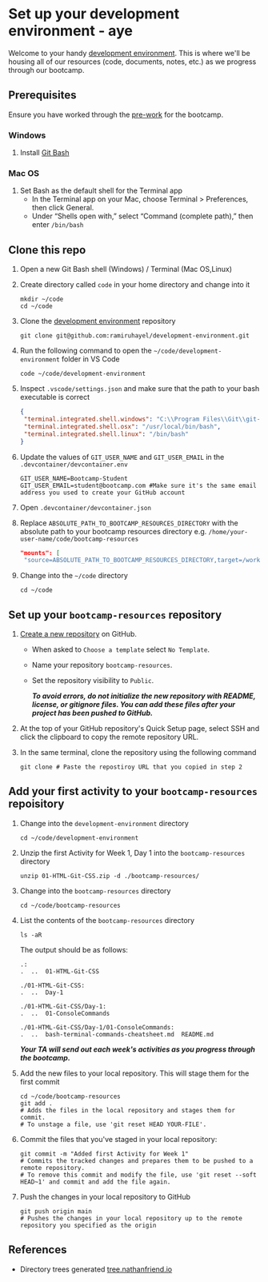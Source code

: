 # Set up your development environment - aye
Welcome to your handy [development environment](https://github.com/ramiruhayel/development-environment). This is where we'll be housing all of our resources (code, documents, notes, etc.) as we progress through our bootcamp.

## Prerequisites
Ensure you have worked through the [pre-work](https://coding-bootcamp-fsf-prework.readthedocs-hosted.com/en/latest/modules/chapter2/#module-2-install-your-tools) for the bootcamp.
### Windows
1. Install [Git Bash](https://gitforwindows.org/)
### Mac OS
1. Set Bash as the default shell for the Terminal app
   - In the Terminal app  on your Mac, choose Terminal > Preferences, then click General.
    - Under “Shells open with,” select “Command (complete path),” then enter `/bin/bash`

## Clone this repo
1. Open a new Git Bash shell (Windows) / Terminal (Mac OS,Linux)

1. Create directory called `code` in your home directory and change into it

   ```shell
   mkdir ~/code
   cd ~/code
   ```

2. Clone the [development environment](https://github.com/ramiruhayel/development-environment) repository

   ```shell
   git clone git@github.com:ramiruhayel/development-environment.git
   ```

3. Run the following command to open the `~/code/development-environment` folder in VS Code

   ```shell
   code ~/code/development-environment
   ```

   
4. Inspect `.vscode/settings.json` and make sure that the path to your bash executable is correct
   ```json
   {
    "terminal.integrated.shell.windows": "C:\\Program Files\\Git\\git-bash.exe",
    "terminal.integrated.shell.osx": "/usr/local/bin/bash",
    "terminal.integrated.shell.linux": "/bin/bash"
   }
   ```
5. Update the values of `GIT_USER_NAME` and `GIT_USER_EMAIL` in the `.devcontainer/devcontainer.env`

   ```env
   GIT_USER_NAME=Bootcamp-Student 
   GIT_USER_EMAIL=student@bootcamp.com #Make sure it's the same email address you used to create your GitHub account
   ```

6. Open `.devcontainer/devcontainer.json`
7. Replace `ABSOLUTE_PATH_TO_BOOTCAMP_RESOURCES_DIRECTORY`  with the absolute path to your bootcamp resources directory e.g. `/home/your-user-name/code/bootcamp-resources` 

   ```json
   "mounts": [
    "source=ABSOLUTE_PATH_TO_BOOTCAMP_RESOURCES_DIRECTORY,target=/workspaces/development-environment/bootcamp-resources,type=bind,consistency=cached"],
   ```

8. Change into the `~/code` directory

   ```shell
   cd ~/code
   ```

## Set up your `bootcamp-resources` repository

1. [Create a new repository](https://docs.github.com/en/articles/creating-a-new-repository) on GitHub.

   - When asked to `Choose a template` select `No Template`.

   - Name your repository `bootcamp-resources`.

   - Set the repository visibility to `Public`.

     **_To avoid errors, do not initialize the new repository with README, license, or gitignore files. You can add these files after your project has been pushed to GitHub._**

2. At the top of your GitHub repository's Quick Setup page, select SSH and click the clipboard to copy the remote repository URL.
3. In the same terminal, clone the repository using the following command

   ```shell
   git clone # Paste the repostiroy URL that you copied in step 2
   ```
   
## Add your first activity to your `bootcamp-resources` repoisitory

1. Change into the `development-environment` directory
   ```shell
   cd ~/code/development-environment
   ```
2. Unzip the first Activity for Week 1, Day 1 into the `bootcamp-resources` directory

   ```shell
   unzip 01-HTML-Git-CSS.zip -d ./bootcamp-resources/
   ```
3. Change into the `bootcamp-resources` directory
   
   ```shell
   cd ~/code/bootcamp-resources
   ```
4. List the contents of the `bootcamp-resources` directory   
   
   ```shell
   ls -aR
   ```
   The output should be as follows:

   ```shell
   .:
   .  ..  01-HTML-Git-CSS

   ./01-HTML-Git-CSS:
   .  ..  Day-1

   ./01-HTML-Git-CSS/Day-1:
   .  ..  01-ConsoleCommands

   ./01-HTML-Git-CSS/Day-1/01-ConsoleCommands:
   .  ..  bash-terminal-commands-cheatsheet.md  README.md
   ```

   ***Your TA will send out each week's activities as you progress through the bootcamp.***

5. Add the new files to your local repository. This will stage them for the first commit

   ```shell
   cd ~/code/bootcamp-resources
   git add .
   # Adds the files in the local repository and stages them for commit.
   # To unstage a file, use 'git reset HEAD YOUR-FILE'.
   ```

6. Commit the files that you've staged in your local repository:

   ```shell
   git commit -m "Added first Activity for Week 1"
   # Commits the tracked changes and prepares them to be pushed to a remote repository.
   # To remove this commit and modify the file, use 'git reset --soft HEAD~1' and commit and add the file again.
   ```

7.  Push the changes in your local repository to GitHub

    ```shell
    git push origin main
    # Pushes the changes in your local repository up to the remote repository you specified as the origin

    ```

## References

- Directory trees generated [tree.nathanfriend.io](https://tree.nathanfriend.io/)
